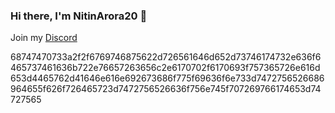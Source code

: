 ### Hi there, I'm NitinArora20 👋

Join my [Discord](https://discord.gg/XZeZS4q35h)


68747470733a2f2f6769746875622d726561646d652d73746174732e636f6465737461636b722e76657263656c2e6170702f6170693f757365726e616d653d4465762d41646e616e692673686f775f69636f6e733d7472756526686964655f626f726465723d7472756526636f756e745f707269766174653d74727565
